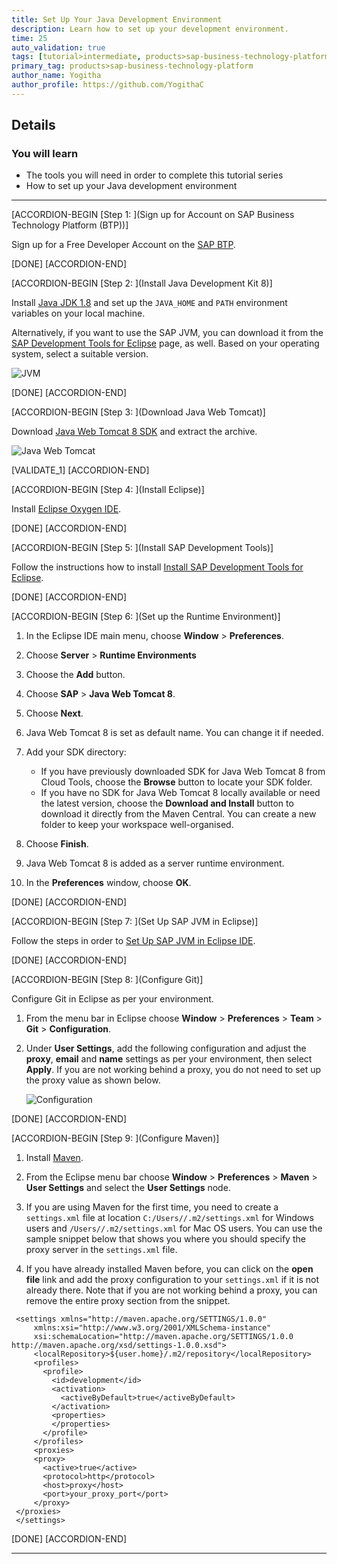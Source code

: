```yaml
---
title: Set Up Your Java Development Environment
description: Learn how to set up your development environment.
time: 25
auto_validation: true
tags: [tutorial>intermediate, products>sap-business-technology-platform]
primary_tag: products>sap-business-technology-platform
author_name: Yogitha
author_profile: https://github.com/YogithaC
---
```



## Details
### You will learn
  - The tools you will need in order to complete this tutorial series
  - How to set up your Java development environment


---

[ACCORDION-BEGIN [Step 1: ](Sign up for Account on SAP Business Technology Platform (BTP))]

Sign up for a Free Developer Account on the [SAP BTP](https://hcp.sap.com/try.html).

[DONE]
[ACCORDION-END]

[ACCORDION-BEGIN [Step 2: ](Install Java Development Kit 8)]

Install [Java JDK 1.8](http://www.oracle.com/technetwork/java/javase/downloads/jdk8-downloads-2133151.html) and set up the `JAVA_HOME` and `PATH` environment variables on your local machine.

Alternatively, if you want to use the SAP JVM, you can download it from the [SAP Development Tools for Eclipse](https://tools.hana.ondemand.com/#cloud) page, as well. Based on your operating system, select a suitable version.

![JVM](JVM.PNG)

[DONE]
[ACCORDION-END]


[ACCORDION-BEGIN [Step 3: ](Download Java Web Tomcat)]

Download [Java Web Tomcat 8 SDK](https://tools.hana.ondemand.com/#cloud) and extract the archive.

![Java Web Tomcat](WebTomcat.PNG)

[VALIDATE_1]
[ACCORDION-END]

[ACCORDION-BEGIN [Step 4: ](Install Eclipse)]

Install [Eclipse Oxygen IDE](https://www.eclipse.org/downloads/packages/release/oxygen/3a/eclipse-ide-java-ee-developers).

[DONE]
[ACCORDION-END]

[ACCORDION-BEGIN [Step 5: ](Install SAP Development Tools)]

Follow the instructions how to install [Install SAP Development Tools for Eclipse](https://help.sap.com/viewer/ea72206b834e4ace9cd834feed6c0e09/Cloud/en-US/4e974524dfc240a3b942e553e5ef44a0.html).

[DONE]
[ACCORDION-END]

[ACCORDION-BEGIN [Step 6: ](Set up the Runtime Environment)]

 1. In the Eclipse IDE main menu, choose **Window** > **Preferences**.

 2. Choose **Server** > **Runtime Environments**

 3. Choose the **Add** button.

 4. Choose **SAP** > **Java Web Tomcat 8**.

 5. Choose **Next**.

 6. Java Web Tomcat 8 is set as default name. You can change it if needed.

 7. Add your SDK directory:
    - If you have previously downloaded SDK for Java Web Tomcat 8 from Cloud Tools, choose the **Browse** button to locate your SDK folder.
    - If you have no SDK for Java Web Tomcat 8 locally available or need the latest version, choose the **Download and Install** button to download it directly from the Maven Central. You can create a new folder to keep your workspace well-organised.

 8. Choose **Finish**.

 9. Java Web Tomcat 8 is added as a server runtime environment.

 10. In the **Preferences** window, choose **OK**.

[DONE]
[ACCORDION-END]

[ACCORDION-BEGIN [Step 7: ](Set Up SAP JVM in Eclipse)]

Follow the steps in order to [Set Up SAP JVM in Eclipse IDE](https://help.sap.com/viewer/ea72206b834e4ace9cd834feed6c0e09/Cloud/en-US/76137f42711e1014839a8273b0e91070.html).

[DONE]
[ACCORDION-END]

[ACCORDION-BEGIN [Step 8: ](Configure Git)]

Configure Git in Eclipse as per your environment.  

1. From the menu bar in Eclipse choose **Window** > **Preferences** > **Team** > **Git** > **Configuration**.  

2. Under **User Settings**, add the following configuration and adjust the **proxy**, **email** and **name** settings as per your environment, then select **Apply**. If you are not working behind a proxy, you do not need to set up the proxy value as shown below.

    ![Configuration](proxy_config_3.jpg)

[DONE]
[ACCORDION-END]

[ACCORDION-BEGIN [Step 9: ](Configure Maven)]

1. Install [Maven](https://maven.apache.org/download.cgi).

2. From the Eclipse menu bar choose **Window** > **Preferences** > **Maven** > **User Settings** and select the **User Settings** node.

3. If you are using Maven for the first time, you need to create a `settings.xml` file at location `C:/Users//.m2/settings.xml` for Windows users and
`/Users//.m2/settings.xml` for Mac OS users.
You can use the sample snippet below that shows you where you should specify the proxy server in the `settings.xml` file.

4. If you have already installed Maven before, you can click on the **open file** link and add the proxy configuration to your `settings.xml` if it is not already there.
Note that if you are not working behind a proxy, you can remove the entire proxy section from the snippet.


```
 <settings xmlns="http://maven.apache.org/SETTINGS/1.0.0"
     xmlns:xsi="http://www.w3.org/2001/XMLSchema-instance"
     xsi:schemaLocation="http://maven.apache.org/SETTINGS/1.0.0 http://maven.apache.org/xsd/settings-1.0.0.xsd">
     <localRepository>${user.home}/.m2/repository</localRepository>
     <profiles>
       <profile>
         <id>development</id>
         <activation>
           <activeByDefault>true</activeByDefault>
         </activation>
         <properties>
         </properties>
       </profile>
     </profiles>
     <proxies>
     <proxy>
       <active>true</active>
       <protocol>http</protocol>
       <host>proxy</host>
       <port>your_proxy_port</port>
     </proxy>
 </proxies>
 </settings>
```

[DONE]
[ACCORDION-END]

---

